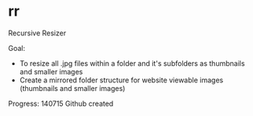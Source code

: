 rr
==

Recursive Resizer

Goal:
  - To resize all .jpg files within a folder and it's subfolders as thumbnails and smaller images
  - Create a mirrored folder structure for website viewable images (thumbnails and smaller images)


Progress:
 140715 Github created
